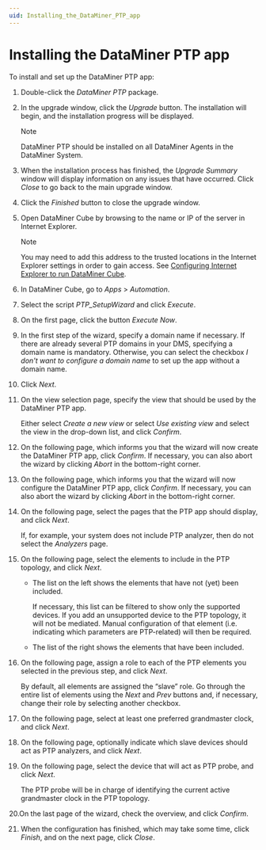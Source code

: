 ```yaml
---
uid: Installing_the_DataMiner_PTP_app
---
```


# Installing the DataMiner PTP app

To install and set up the DataMiner PTP app:

1. Double-click the *DataMiner PTP* package.

2. In the upgrade window, click the *Upgrade* button. The installation will begin, and the installation progress will be displayed.

    > [!NOTE]
    > DataMiner PTP should be installed on all DataMiner Agents in the DataMiner System.

3. When the installation process has finished, the *Upgrade Summary* window will display information on any issues that have occurred. Click *Close* to go back to the main upgrade window.

4. Click the *Finished* button to close the upgrade window.

5. Open DataMiner Cube by browsing to the name or IP of the server in Internet Explorer.

    > [!NOTE]
    > You may need to add this address to the trusted locations in the Internet Explorer settings in order to gain access. See [Configuring Internet Explorer to run DataMiner Cube](xref:Configuring_Internet_Explorer_to_run_DataMiner_Cube).

6. In DataMiner Cube, go to *Apps* > *Automation*.

7. Select the script *PTP_SetupWizard* and click *Execute*.

8. On the first page, click the button *Execute Now*.

9. In the first step of the wizard, specify a domain name if necessary. If there are already several PTP domains in your DMS, specifying a domain name is mandatory. Otherwise, you can select the checkbox *I don't want to configure a domain name* to set up the app without a domain name.

10. Click *Next*.

11. On the view selection page, specify the view that should be used by the DataMiner PTP app.

    Either select *Create a new view* or select *Use existing view* and select the view in the drop-down list, and click *Confirm*.

12. On the following page, which informs you that the wizard will now create the DataMiner PTP app, click *Confirm*. If necessary, you can also abort the wizard by clicking *Abort* in the bottom-right corner.

13. On the following page, which informs you that the wizard will now configure the DataMiner PTP app, click *Confirm*. If necessary, you can also abort the wizard by clicking *Abort* in the bottom-right corner.

14. On the following page, select the pages that the PTP app should display, and click *Next*.

    If, for example, your system does not include PTP analyzer, then do not select the *Analyzers* page.

15. On the following page, select the elements to include in the PTP topology, and click *Next*.

    - The list on the left shows the elements that have not (yet) been included.

        If necessary, this list can be filtered to show only the supported devices. If you add an unsupported device to the PTP topology, it will not be mediated. Manual configuration of that element (i.e. indicating which parameters are PTP-related) will then be required.

    - The list of the right shows the elements that have been included.

16. On the following page, assign a role to each of the PTP elements you selected in the previous step, and click *Next*.

    By default, all elements are assigned the “slave” role. Go through the entire list of elements using the *Next* and *Prev* buttons and, if necessary, change their role by selecting another checkbox.

17. On the following page, select at least one preferred grandmaster clock, and click *Next*.

18. On the following page, optionally indicate which slave devices should act as PTP analyzers, and click *Next*.

19. On the following page, select the device that will act as PTP probe, and click *Next*.

    The PTP probe will be in charge of identifying the current active grandmaster clock in the PTP topology.

20.On the last page of the wizard, check the overview, and click *Confirm*.

21. When the configuration has finished, which may take some time, click *Finish*, and on the next page, click *Close*.

